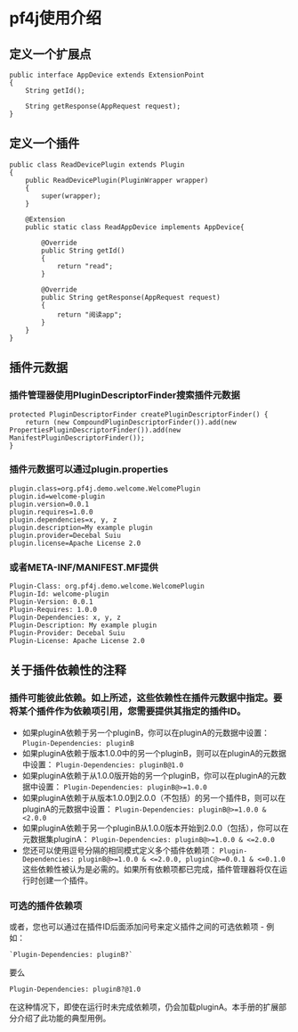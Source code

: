 # pf4j使用介绍
## 定义一个扩展点

    public interface AppDevice extends ExtensionPoint
    {
        String getId();
    
        String getResponse(AppRequest request);
    }
## 定义一个插件

    public class ReadDevicePlugin extends Plugin
    {
        public ReadDevicePlugin(PluginWrapper wrapper)
        {
            super(wrapper);
        }
        
        @Extension
        public static class ReadAppDevice implements AppDevice{
    
            @Override
            public String getId()
            {
                return "read";
            }
    
            @Override
            public String getResponse(AppRequest request)
            {
                return "阅读app";
            }
        }
    }
## 插件元数据

### 插件管理器使用PluginDescriptorFinder搜索插件元数据
    
    protected PluginDescriptorFinder createPluginDescriptorFinder() {
        return (new CompoundPluginDescriptorFinder()).add(new PropertiesPluginDescriptorFinder()).add(new ManifestPluginDescriptorFinder());
    }
### 插件元数据可以通过plugin.properties

    plugin.class=org.pf4j.demo.welcome.WelcomePlugin
    plugin.id=welcome-plugin
    plugin.version=0.0.1
    plugin.requires=1.0.0
    plugin.dependencies=x, y, z
    plugin.description=My example plugin
    plugin.provider=Decebal Suiu
    plugin.license=Apache License 2.0

### 或者META-INF/MANIFEST.MF提供

    Plugin-Class: org.pf4j.demo.welcome.WelcomePlugin
    Plugin-Id: welcome-plugin
    Plugin-Version: 0.0.1
    Plugin-Requires: 1.0.0
    Plugin-Dependencies: x, y, z
    Plugin-Description: My example plugin
    Plugin-Provider: Decebal Suiu
    Plugin-License: Apache License 2.0
## 关于插件依赖性的注释
### 插件可能彼此依赖。如上所述，这些依赖性在插件元数据中指定。要将某个插件作为依赖项引用，您需要提供其指定的插件ID。
- 如果pluginA依赖于另一个pluginB，你可以在pluginA的元数据中设置：
    `Plugin-Dependencies: pluginB` 
- 如果pluginA依赖于版本1.0.0中的另一个pluginB，则可以在pluginA的元数据中设置：
    `Plugin-Dependencies: pluginB@1.0`
- 如果pluginA依赖于从1.0.0版开始的另一个pluginB，你可以在pluginA的元数据中设置：
    `Plugin-Dependencies: pluginB@>=1.0.0`
- 如果pluginA依赖于从版本1.0.0到2.0.0（不包括）的另一个插件B，则可以在pluginA的元数据中设置：
    `Plugin-Dependencies: pluginB@>=1.0.0 & <2.0.0`
- 如果pluginA依赖于另一个pluginB从1.0.0版本开始到2.0.0（包括），你可以在元数据集pluginA：
    `Plugin-Dependencies: pluginB@>=1.0.0 & <=2.0.0`
- 您还可以使用逗号分隔的相同模式定义多个插件依赖项：
    `Plugin-Dependencies: pluginB@>=1.0.0 & <=2.0.0, pluginC@>=0.0.1 & <=0.1.0`
这些依赖性被认为是必需的。如果所有依赖项都已完成，插件管理器将仅在运行时创建一个插件。

### 可选的插件依赖项
或者，您也可以通过在插件ID后面添加问号来定义插件之间的可选依赖项 - 例如：

    `Plugin-Dependencies: pluginB?`
要么

`Plugin-Dependencies: pluginB?@1.0`

在这种情况下，即使在运行时未完成依赖项，仍会加载pluginA。本手册的扩展部分介绍了此功能的典型用例。
 